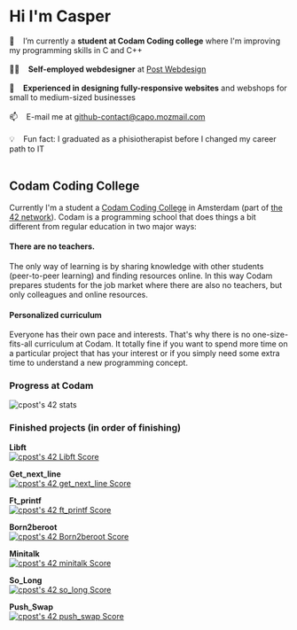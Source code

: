 # Hi I'm Casper

🔭 &nbsp;&nbsp; I’m currently a **student at Codam Coding college** where I'm improving my programming skills in C and C++<br /><br />
👨‍💻 &nbsp;&nbsp; **Self-employed webdesigner** at [Post Webdesign](https://postwebdesign.nl/)<br /><br />
💪 &nbsp;&nbsp; **Experienced in designing fully-responsive websites** and webshops for small to medium-sized businesses<br /><br />
📫 &nbsp;&nbsp; E-mail me at [github-contact@capo.mozmail.com](mailto:github-contact@capo.mozmail.com)<br /><br />
💡 &nbsp;&nbsp; Fun fact: I graduated as a phisiotherapist before I changed my career path to IT<br /><br />

## Codam Coding College

Currently I'm a student a [Codam Coding College](https://codam.nl/) in Amsterdam (part of [the 42 network](https://42.fr/en/network-42/)). Codam is a programming school that does things a bit different from regular education in two major ways: 
#### There are no teachers. 
The only way of learning is by sharing knowledge with other students (peer-to-peer learning) and finding resources online. In this way Codam prepares students for the job market where there are also no teachers, but only colleagues and online resources.
#### Personalized curriculum
Everyone has their own pace and interests. That's why there is no one-size-fits-all curriculum at Codam. It totally fine if you want to spend more time on a particular project that has your interest or if you simply need some extra time to understand a new programming concept.

### Progress at Codam
![cpost's 42 stats](https://badge42.vercel.app/api/v2/cl6apjwgk011109mge7abbxpc/stats?cursusId=21&coalitionId=58)

### Finished projects (in order of finishing)

**Libft**<br />
[![cpost's 42 Libft Score](https://badge42.vercel.app/api/v2/cl6apjwgk011109mge7abbxpc/project/2365116)](https://github.com/The-Friendly-Ghost/Libft)<br />

**Get_next_line**<br />
[![cpost's 42 get_next_line Score](https://badge42.vercel.app/api/v2/cl6apjwgk011109mge7abbxpc/project/2401882)](https://github.com/The-Friendly-Ghost/Get_next_line)<br />

**Ft_printf**<br />
[![cpost's 42 ft_printf Score](https://badge42.vercel.app/api/v2/cl6apjwgk011109mge7abbxpc/project/2419710)](https://github.com/The-Friendly-Ghost/Printf)<br />

**Born2beroot**<br />
[![cpost's 42 Born2beroot Score](https://badge42.vercel.app/api/v2/cl6apjwgk011109mge7abbxpc/project/2401883)](https://github.com/The-Friendly-Ghost)<br />

**Minitalk**<br />
[![cpost's 42 minitalk Score](https://badge42.vercel.app/api/v2/cl6apjwgk011109mge7abbxpc/project/2519866)](https://github.com/The-Friendly-Ghost/Minitalk)<br />

**So_Long**<br />
[![cpost's 42 so_long Score](https://badge42.vercel.app/api/v2/cl6apjwgk011109mge7abbxpc/project/2577107)](https://github.com/The-Friendly-Ghost/So_long)<br />

**Push_Swap**<br />
[![cpost's 42 push_swap Score](https://badge42.vercel.app/api/v2/cl6apjwgk011109mge7abbxpc/project/2488117)](https://github.com/The-Friendly-Ghost/Push_swap)<br />

